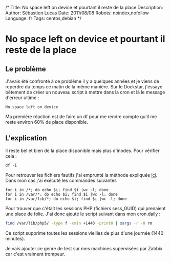 /*
Title: No space left on device et pourtant il reste de la place
Description: 
Author: Sébastien Lucas
Date: 2011/08/08
Robots: noindex,nofollow
Language: fr
Tags: centos,debian
*/
# No space left on device et pourtant il reste de la place

## Le problème
J'avais été confronté à ce problème il y a quelques années et je viens de reperdre du temps ce matin de la même manière. Sur le Dockstar, j'essaye bêtement de créer un nouveau script à mettre dans la cron et là le message d'erreur ultime :
```
No space left on device
```
Ma première réaction est de faire un df pour me rendre compte qu'il me reste environ 60% de place disponible.
## L'explication

Il reste bel et bien de la place disponible mais plus d'inodes. Pour vérifier cela :
```
df -i
```

Pour retrouver les fichiers fautifs j'ai emprunté la méthode expliquée [ici](http://www.ivankuznetsov.com/2010/02/no-space-left-on-device-running-out-of-inodes.html). Dans mon cas j'ai exécuté les commandes suivantes
```
for i in /*; do echo $i; find $i |wc -l; done
for i in /var/*; do echo $i; find $i |wc -l; done
for i in /var/lib/*; do echo $i; find $i |wc -l; done
```

Pour trouver que c'était les sessions PHP (fichiers sess_GUID) qui prenaient une place de folie. J'ai donc ajouté le script suivant dans mon cron.daily :
```bash
find /var/lib/php5/ -type f -cmin +1440 -print0 | xargs -r -0 rm
```
Ce script supprime toutes les sessions vieilles de plus d'une journée (1440 minutes).

Je vais ajouter ce genre de test sur mes machines supervisées par Zabbix car c'est vraiment trompeur.






